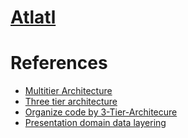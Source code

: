 # [Atlatl](https://www.thoughtco.com/what-is-an-atlatl-169989)


# References
+ [Multitier Architecture](https://en.wikipedia.org/wiki/Multitier_architecture)
+ [Three tier architecture](http://www.tonymarston.net/php-mysql/3-tier-architecture.html)
+ [Organize code by 3-Tier-Architecure](https://welldoneby.com/blog/how-organize-application-code-with-3-tier-architecture/)
+ [Presentation domain data layering](https://martinfowler.com/bliki/PresentationDomainDataLayering.html) 

  

